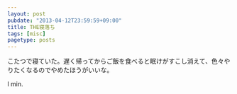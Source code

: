 ```yaml
---
layout: post
pubdate: "2013-04-12T23:59:59+09:00"
title: THE寝落ち
tags: [misc]
pagetype: posts
---
```

こたつで寝ていた。遅く帰ってからご飯を食べると眠けがすこし消えて、色々やりたくなるのでやめたほうがいいな。

l min.
